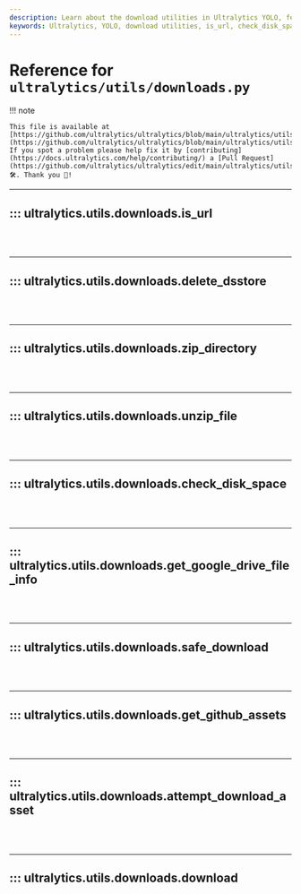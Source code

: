 ```yaml
---
description: Learn about the download utilities in Ultralytics YOLO, featuring functions like is_url, check_disk_space, get_github_assets, and download.
keywords: Ultralytics, YOLO, download utilities, is_url, check_disk_space, get_github_assets, download, documentation
---
```


# Reference for `ultralytics/utils/downloads.py`

!!! note

    This file is available at [https://github.com/ultralytics/ultralytics/blob/main/ultralytics/utils/downloads.py](https://github.com/ultralytics/ultralytics/blob/main/ultralytics/utils/downloads.py). If you spot a problem please help fix it by [contributing](https://docs.ultralytics.com/help/contributing/) a [Pull Request](https://github.com/ultralytics/ultralytics/edit/main/ultralytics/utils/downloads.py) 🛠️. Thank you 🙏!

---
## ::: ultralytics.utils.downloads.is_url
<br><br>

---
## ::: ultralytics.utils.downloads.delete_dsstore
<br><br>

---
## ::: ultralytics.utils.downloads.zip_directory
<br><br>

---
## ::: ultralytics.utils.downloads.unzip_file
<br><br>

---
## ::: ultralytics.utils.downloads.check_disk_space
<br><br>

---
## ::: ultralytics.utils.downloads.get_google_drive_file_info
<br><br>

---
## ::: ultralytics.utils.downloads.safe_download
<br><br>

---
## ::: ultralytics.utils.downloads.get_github_assets
<br><br>

---
## ::: ultralytics.utils.downloads.attempt_download_asset
<br><br>

---
## ::: ultralytics.utils.downloads.download
<br><br>
